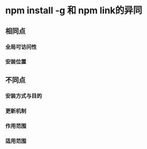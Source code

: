 # npm install -g 和 npm link的异同

## 相同点

### 全局可访问性

### 安装位置

## 不同点

### 安装方式与目的

### 更新机制

### 作用范围

### 适用范围

